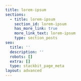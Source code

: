 ```yaml
---
title: lorem-ipsum
sections:
  - title: lorem-ipsum
    section_id: lorem-ipsum
    has_more_link: true
    more_link_text: lorem-ipsum
    type: section_posts
seo:
  title: ''
  description: ''
  robots: []
  extra: []
  type: stackbit_page_meta
layout: advanced
---
```

